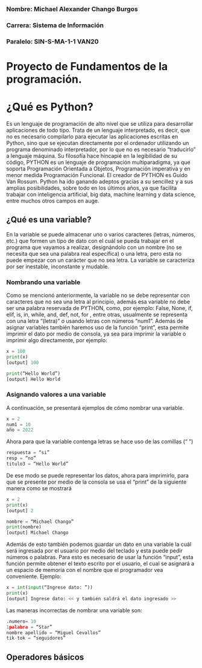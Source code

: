 ### Nombre: Michael Alexander Chango Burgos
### Carrera: Sistema de Información
### Paralelo: SIN-S-MA-1-1 VAN20

# Proyecto de Fundamentos de la programación.

# ¿Qué es Python?
Es un lenguaje de programación de alto nivel que se utiliza para desarrollar aplicaciones de todo tipo. Trata de un lenguaje interpretado, es decir, que no es necesario compilarlo para ejecutar las aplicaciones escritas en Python, sino que se ejecutan directamente por el ordenador utilizando un programa denominado interpretador, por lo que no es necesario “traducirlo” a lenguaje máquina. 
Su filosofía hace hincapié en la legibilidad de su código, PYTHON es un lenguaje de programación multiparadigma, ya que soporta Programación Orientada a Objetos, Programación imperativa y en menor medida Programación Funcional. El creador de PYTHON es Guido Van Rossum.
Python ha ido ganando adeptos gracias a su sencillez y a sus amplias posibilidades, sobre todo en los últimos años, ya que facilita trabajar con inteligencia artificial, big data, machine learning y data science, entre muchos otros campos en auge.

## ¿Qué es una variable?
En la variable se puede almacenar uno o varios caracteres (letras, números, etc.) que formen un tipo de dato con el cuál se pueda trabajar en el programa que vayamos a realizar, designándolo con un nombre (no se necesita que sea una palabra real específica) o una letra, pero esta no puede empezar con un carácter que no sea letra.
La variable se caracteriza por ser inestable, inconstante y mudable.

### Nombrando una variable
Como se mencionó anteriormente, la variable no se debe representar con caracteres que no sea una letra al principio, además esa variable no debe ser una palabra reservada de PYTHON, como, por ejemplo: False, None, if, elif, is, in, while, and, def, not, for , entre otras, usualmente se representa con una letra “(letra)” o usando letras con números “num1”.
Además de asignar variables también haremos uso de la función “print”, esta permite imprimir el dato por medio de consola, ya sea para imprimir la variable o imprimir algo directamente, por ejemplo:
```Python
x = 100
print(x)
[output] 100

print(“Hello World”)
[output] Hello World
```

### Asignando valores a una variable
A continuación, se presentará ejemplos de cómo nombrar una variable.
```Python
x = 2
num1 = 10
año = 2022
```
Ahora para que la variable contenga letras se hace uso de las comillas (“ ”)
```Python
respuesta = “si”
resp = “no”
titulo3 = “Hello World”
```
De ese modo se puede representar los datos, ahora para imprimirlo, para que se presente por medio de la consola se usa el “print” de la siguiente manera como se mostrará
```Python
x = 2
print(x)
[output] 2

nombre = “Michael Chango”
print(nombre)
[output] Michael Chango
```
Además de esto también podemos guardar un dato en una variable la cuál será ingresada por el usuario por medio del teclado y esta puede pedir números o palabras. Para esto es necesario de usar la función “input”, esta función permite obtener el texto escrito por el usuario, el cual se asignará a un espacio de memoria con el nombre que el programador vea conveniente.
Ejemplo:
```Python
x = int(input(“Ingrese dato: ”))
print(x)
[output] Ingrese dato: << y también saldrá el dato ingresado >>
```
Las maneras incorrectas de nombrar una variable son:
```Python
.numero= 10
1palabra = “Star”
nombre apellido = “Miguel Cevallos”
tik-tok = “seguidores”
```

## Operadores básicos

